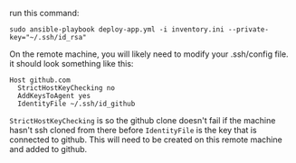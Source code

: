 run this command:

```shell
sudo ansible-playbook deploy-app.yml -i inventory.ini --private-key="~/.ssh/id_rsa"
```

On the remote machine, you will likely need to modify your .ssh/config file. it should look something like this:

```
Host github.com
  StrictHostKeyChecking no
  AddKeysToAgent yes
  IdentityFile ~/.ssh/id_github
```

`StrictHostKeyChecking` is so the github clone doesn't fail if the machine hasn't ssh cloned from there before
`IdentityFile` is the key that is connected to github. This will need to be created on this remote machine and added to github.